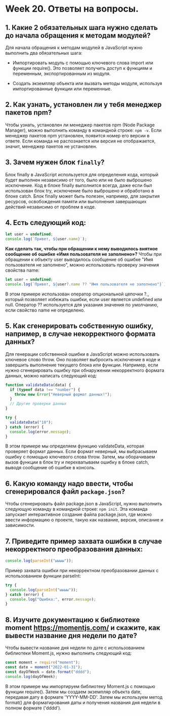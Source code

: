 # Week 20. Ответы на вопросы.

## 1. Какие 2 обязательных шага нужно сделать до начала обращения к методам модулей?

Для начала обращения к методам модулей в JavaScript нужно выполнить два обязательных шага:

- Импортировать модуль с помощью ключевого слова import или функции require(). Это позволяет получить доступ к функциям и переменным, экспортированным из модуля.

- Создать экземпляр объекта или вызвать методы модуля, используя импортированные функции или переменные.

## 2. Как узнать, установлен ли у тебя менеджер пакетов **npm**?

Чтобы узнать, установлен ли менеджер пакетов npm (Node Package Manager), можно выполнить команду в командной строке: `npm -v`. Если менеджер пакетов npm установлен, появится номер его версии в ответе. Если команда не распознается или версия не отображается, значит, менеджер пакетов не установлен.

## 3. Зачем нужен блок `finally`?

Блок finally в JavaScript используется для определения кода, который будет выполнен независимо от того, было или не было выброшено исключение. Код в блоке finally выполнится всегда, даже если был использован блок try, исключение было выброшено и обработано в блоке catch. Блок finally может быть полезен, например, для закрытия ресурсов, освобождения памяти или выполнения завершающих действий независимо от проблем в коде.

## 4. Есть следующий код:

```js
let user = undefined;
console.log(`Привет, ${user.name}`);
```

**Как сделать так, чтобы при обращении к нему выводилось внятное сообщение об ошибке «‎Имя пользователя не заполнено»?**
Чтобы при обращении к объекту user выводилось сообщение об ошибке "Имя пользователя не заполнено", можно использовать проверку значения свойства name:

```js
let user = undefined;
console.log(`Привет, ${user?.name ?? "Имя пользователя не заполнено"}`);
```

В этом примере использован оператор опциональной цепочки ?., который позволяет избежать ошибки, если user является undefined или null. Оператор ?? используется для указания значения по умолчанию, если свойство name не определено.

## 5. Как сгенерировать собственную ошибку, например, в случае некорректного формата данных?

Для генерации собственной ошибки в JavaScript можно использовать ключевое слово throw. Оно позволяет выбросить исключение в коде и завершить выполнение текущего блока или функции. Например, если нужно сгенерировать ошибку при обнаружении некорректного формата данных, можно написать следующий код:

```js
function validateData(data) {
  if (typeof data !== "number") {
    throw new Error("Неверный формат данных!");
  }
  // Другие проверки данных
}

try {
  validateData("10");
} catch (error) {
  console.log(error.message);
}
```

В этом примере мы определяем функцию validateData, которая проверяет формат данных. Если формат неверный, мы выбрасываем ошибку с помощью ключевого слова throw. Затем, мы оборачиваем вызов функции в блок try и перехватываем ошибку в блоке catch, выводя сообщение об ошибке в консоль.

## 6. Какую команду надо ввести, чтобы сгенерировался файл `package.json`?

Чтобы сгенерировать файл package.json в JavaScript, нужно выполнить следующую команду в командной строке: `npm init`. Эта команда запускает интерактивное создание файла package.json, где можно ввести информацию о проекте, такую как название, версия, описание и зависимости.

## 7. Приведите пример захвата ошибки в случае некорректного преобразования данных:

```js
console.log(parseInt("ыыыы"));
```

Пример захвата ошибки при некорректном преобразовании данных с использованием функции parseInt:

```js
try {
  console.log(parseInt("ыыыы"));
} catch (error) {
  console.log("Ошибка:", error.message);
}
```

## 8. Изучите документацию к библиотеке moment https://momentjs.com/ и скажите, как вывести название дня недели по дате?

Чтобы вывести название дня недели по дате с использованием библиотеки Moment.js, нужно выполнить следующий код:

```js
const moment = require("moment");
const date = moment("2022-01-31");
const dayOfWeek = date.format("dddd");
console.log(dayOfWeek);
```

В этом примере мы импортируем библиотеку Moment.js с помощью функции require(). Затем мы создаем экземпляр объекта date, передавая дату в формате 'YYYY-MM-DD'. Затем мы используем метод format() для форматирования даты и получения названия дня недели в полном формате ('dddd').
